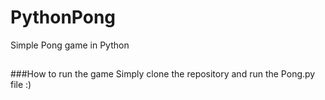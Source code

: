 # PythonPong
Simple Pong game in Python
##
###How to run the game
Simply clone the repository and run the Pong.py file :)
